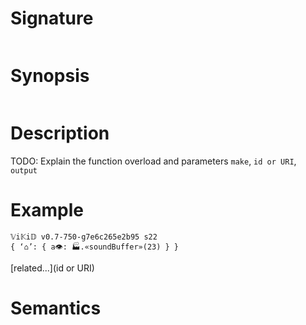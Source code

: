 # Signature
```vikid-signature
```

# Synopsis
```vikid-synopsis
```

# Description
TODO: Explain the function overload and parameters `make`, `id or URI`, `output`

# Example
```vikid-script
𝕍i𝕂i𝔻 v0.7-750-g7e6c265e2b95 s22
{ ‘⌂’: { a👁: 🏭.«soundBuffer»(23) } }
```


[related...](id or URI)

# Semantics